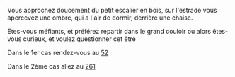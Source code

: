Vous approchez doucement du petit escalier en bois, sur l'estrade vous apercevez une ombre, qui a l'air de dormir, derrière une chaise. 

Etes-vous méfiants, et préférez repartir dans le grand couloir ou alors êtes-vous curieux, et voulez questionner cet être 

Dans le 1er cas rendez-vous au [52](52) 

Dans le 2ème cas allez au [261](261)